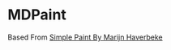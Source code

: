 # MDPaint
Based From [Simple Paint By Marijn Haverbeke](https://eloquentjavascript.net/2nd_edition/19_paint.html)
